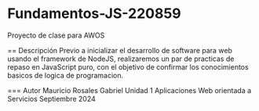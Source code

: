 # Fundamentos-JS-220859
Proyecto de clase para AWOS

== Descripción
Previo a inicializar el desarrollo de software para web usando el framework de NodeJS, realizaremos un par de practicas de repaso en JavaScript puro, con el objetivo de confirmar los conocimientos basicos de logica de programacion.

=== Autor
Mauricio Rosales Gabriel
Unidad 1
Aplicaciones Web orientada a Servicios
Septiembre 2024
